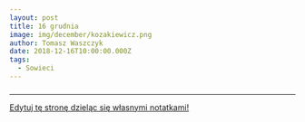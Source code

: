 ```yaml
---
layout: post
title: 16 grudnia
image: img/december/kozakiewicz.png
author: Tomasz Waszczyk
date: 2018-12-16T10:00:00.000Z
tags:
  - Sowieci
---
```


### 

---

<a href="https://github.com/TomaszWaszczyk/historia.waszczyk.com/edit/master/src/content/december-16.md" target="_blank">Edytuj tę stronę dzieląc się własnymi notatkami!</a>
